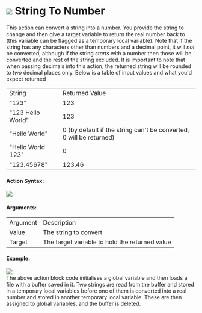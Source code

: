 #  ![](https://gms.magecorn.com/Manual/assets/Images/Scripting_Reference/Drag_And_Drop/Reference/Data_Types/i_Types_String_To_Number.png) String To Number

This action can convert a string into a number. You provide the string
to change and then give a target variable to return the real number back
to (this variable can be flagged as a temporary local variable). Note
that if the string has any characters other than numbers and a decimal
point, it will *not* be converted, although if the string *starts* with
a number then those will be converted and the rest of the string
excluded. It is important to note that when passing decimals into this
action, the returned string will be rounded to *two* decimal places
only. Below is a table of input values and what you'd expect returned

|                   |                                                                     |
|-------------------|---------------------------------------------------------------------|
| String            | Returned Value                                                      |
| "123"             | 123                                                                 |
| "123 Hello World" | 123                                                                 |
| "Hello World"     | 0 (by default if the string can't be converted, 0 will be returned) |
| "Hello World 123" | 0                                                                   |
| "123.45678"       | 123.46                                                              |

#### Action Syntax:

  
![](https://gms.magecorn.com/Manual/assets/Images/Scripting_Reference/Drag_And_Drop/Reference/Data_Types/a_Types_String_To_Number.png)  

#### Arguments:

|          |                                                |
|----------|------------------------------------------------|
| Argument | Description                                    |
| Value    | The string to convert                          |
| Target   | The target variable to hold the returned value |

#### Example:

  
![](https://gms.magecorn.com/Manual/assets/Images/Scripting_Reference/Drag_And_Drop/Reference/Data_Types/e_Types_String_To_Number.png)  
The above action block code initialises a global variable and then loads
a file with a buffer saved in it. Two strings are read from the buffer
and stored in a temporary local variables before one of them is
converted into a real number and stored in another temporary local
variable. These are then assigned to global variables, and the buffer is
deleted.
